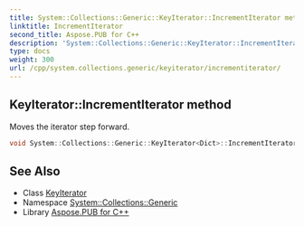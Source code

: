 ```yaml
---
title: System::Collections::Generic::KeyIterator::IncrementIterator method
linktitle: IncrementIterator
second_title: Aspose.PUB for C++
description: 'System::Collections::Generic::KeyIterator::IncrementIterator method. Moves the iterator step forward in C++.'
type: docs
weight: 300
url: /cpp/system.collections.generic/keyiterator/incrementiterator/
---
```

## KeyIterator::IncrementIterator method


Moves the iterator step forward.

```cpp
void System::Collections::Generic::KeyIterator<Dict>::IncrementIterator() override
```

## See Also

* Class [KeyIterator](../)
* Namespace [System::Collections::Generic](../../)
* Library [Aspose.PUB for C++](../../../)
